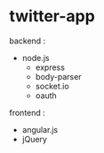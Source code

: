 twitter-app
===========

backend :
- node.js
    - express 
    - body-parser 
    - socket.io 
    - oauth

frontend :
- angular.js
- jQuery



